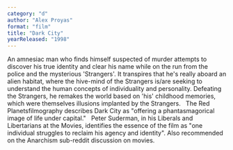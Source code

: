 ```yaml
---
category: "d"
author: "Alex Proyas"
format: "film"
title: "Dark City"
yearReleased: "1998"
---
```

An amnesiac man who finds himself suspected of 			murder attempts to discover his true identity and clear his name 			while on the run from the police and the mysterious 'Strangers'. It 			transpires that he's really aboard an alien habitat, where the 			hive-mind of the Strangers is/are seeking to understand the human 			concepts of individuality and personality. Defeating the Strangers, 			he remakes the world based on 'his' childhood memories, which were 			themselves illusions implanted by the Strangers.
 
The Red Planetsfilmography describes Dark 			City as "offering a phantasmagorical image of life under 			capital."
 
Peter Suderman, in his						Liberals and Libertarians at the Movies, identifies the essence 			of the film as "one individual struggles to reclaim his agency and 			identity". Also recommended on the Anarchism sub-reddit						discussion on movies.